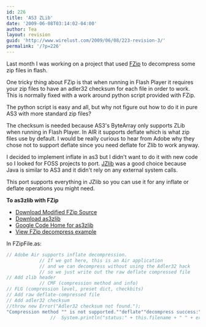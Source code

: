 ```yaml
---
id: 226
title: 'AS3 ZLib'
date: '2009-06-08T03:14:02-04:00'
author: Tea
layout: revision
guid: 'http://www.wirelust.com/2009/06/08/223-revision-3/'
permalink: '/?p=226'
---
```


Last month I was working on a project that used [FZip](http://codeazur.com.br/lab/fzip/) to decompress some zip files in flash.

One tricky thing about FZip is that when running in Flash Player it requires your zip files to have an adler32 checksum for each file in order to work. This is normally fixed with a work around python script provided with FZip.

The python script is easy and all, but why not figure out how to do it in pure AS3 with more standard zip files?

The checksum is needed because AS3's ByteArray only supports ZLib when running in Flash Player. In AIR it supports deflate which is what zip files use by default. I would be really curious to hear from Adobe why they chose not to support deflate since you need deflate for Zlib to work anyway.

I decided to implement inflate in as3 but I didn't want to do it with new code so I looked for FOSS projects to port. [JZlib](http://www.jcraft.com/jzlib/) was a good choice because Java is similar to AS3 and it didn't rely on any external system calls.

This port supports everything in JZlib so you can use it for any inflate or deflate operations you might need.

**To as3zlib with FZip**

- [Download Modified FZip Source](/examples/fzip_as3zlib/fzip_snapshot_20090608.zip)
- [Download as3zlib](/examples/fzip_as3zlib/as3zlib_snapshot_20090608.zip)
- [Google Code Home for as3zlib](http://code.google.com/p/as3zlib/)
- [View FZip decompress example](/examples/fzip_as3zlib/fzip.html)

In FZipFile.as:

```actionscript
// Adobe Air supports inflate decompression.
			// If we got here, this is an Air application
			// and we can decompress without using the Adler32 hack
			// so we just write out the raw deflate compressed file
// Add zlib header
			// CMF (compression method and info)
// FLG (compression level, preset dict, checkbits)
// Add raw deflate-compressed file
// Add adler32 checksum
//throw new Error("Adler32 checksum not found.");
"Compression method "" is not supported.""deflate""decompress success:""stream error:"" ""data error:"" "//} else {
				//	System.println("status:" + this.filename + " " + err);
 
```